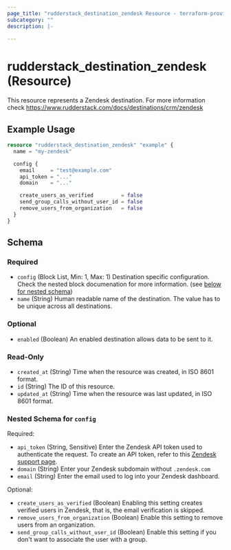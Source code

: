 ```yaml
---
page_title: "rudderstack_destination_zendesk Resource - terraform-provider-rudderstack"
subcategory: ""
description: |-
  
---
```


# rudderstack_destination_zendesk (Resource)

This resource represents a Zendesk destination. For more information check 
https://www.rudderstack.com/docs/destinations/crm/zendesk

## Example Usage

```terraform
resource "rudderstack_destination_zendesk" "example" {
  name = "my-zendesk"

  config {
    email     = "test@example.com"
    api_token = "..."
    domain    = "..."

    create_users_as_verified         = false
    send_group_calls_without_user_id = false
    remove_users_from_organization   = false
  }
}
```

<!-- schema generated by tfplugindocs -->
## Schema

### Required

- `config` (Block List, Min: 1, Max: 1) Destination specific configuration. Check the nested block documenation for more information. (see [below for nested schema](#nestedblock--config))
- `name` (String) Human readable name of the destination. The value has to be unique across all destinations.

### Optional

- `enabled` (Boolean) An enabled destination allows data to be sent to it.

### Read-Only

- `created_at` (String) Time when the resource was created, in ISO 8601 format.
- `id` (String) The ID of this resource.
- `updated_at` (String) Time when the resource was last updated, in ISO 8601 format.

<a id="nestedblock--config"></a>
### Nested Schema for `config`

Required:

- `api_token` (String, Sensitive) Enter the Zendesk API token used to authenticate the request. To create an API token, refer to this [Zendesk support page](https://support.zendesk.com/hc/en-us/articles/226022787-Generating-a-new-API-token-).
- `domain` (String) Enter your Zendesk subdomain without `.zendesk.com`
- `email` (String) Enter the email used to log into your Zendesk dashboard.

Optional:

- `create_users_as_verified` (Boolean) Enabling this setting creates verified users in Zendesk, that is, the email verification is skipped.
- `remove_users_from_organization` (Boolean) Enable this setting to remove users from an organization.
- `send_group_calls_without_user_id` (Boolean) Enable this setting if you don't want to associate the user with a group.
